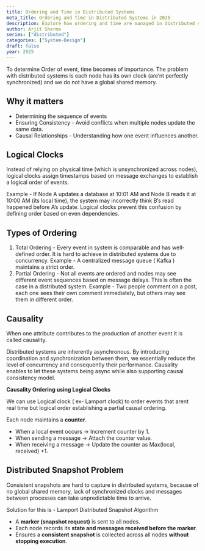 ```yaml
---
title: Ordering and Time in Distributed Systems
meta_title: Ordering and Time in Distributed Systems in 2025
description: Explore how ordering and time are managed in distributed systems. Learn about vector clocks, logical clocks, and synchronization challenges in 2025’s distributed environments.
author: Arjit Sharma
series: ["distributed"]
categories: ["System-Design"]
draft: false
year: 2025
---
```


To determine Order of event, time becomes of importance. The problem with distributed systems is each node has its own clock (are’nt perfectly synchronized) and we do not have a global shared memory.

## Why it matters

- Determining the sequence of events
- Ensuring Consistency - Avoid conflicts when multiple nodes update the same data.
- Causal Relationships - Understanding how one event influences another.

## Logical Clocks

Instead of relying on physical time (which is unsynchronized across nodes), logical clocks assign timestamps based on message exchanges to establish a logical order of events.

Example - If Node A updates a database at 10:01 AM and Node B reads it at 10:00 AM (its local time), the system may incorrectly think B’s read happened before A’s update. Logical clocks prevent this confusion by defining order based on even dependencies.

## Types of Ordering

1. Total Ordering - Every event in system is comparable and has well-defined order. It is hard to achieve in distributed systems due to concurrency.
Example - A centralized message queue ( Kafka ) maintains a strict order. 
2. Partial Ordering - Not all events are ordered and nodes may see different event sequences based on message delays. This is often the case in a distributed system.
Example - Two people comment on a post, each one sees their own comment immediately, but others may see them in different order.

## Causality

When one attribute contributes to the production of another event it is called causality.

Distributed systems are inherently asynchronous. By introducing coordination and synchronization between them, we essentially reduce the level of concurrency and consequently their performance. Causality enables to let these systems being async while also supporting causal consistency model.

**Causality Ordering using Logical Clocks**

We can use Logical clock ( ex- Lamport clock) to order events that arent real time but logical order establishing a partial causal ordering.

Each node maintains a **counter**.

- When a local event occurs → Increment counter by 1.
- When sending a message → Attach the counter value.
- When receiving a message → Update the counter as Max(local, received) +1.

## Distributed Snapshot Problem

Consistent snapshots are hard to capture in distributed systems, because of no global shared memory, lack of synchronized clocks and messages between processes can take unpredictable time to arrive.

Solution for this is - Lamport Distributed Snapshot Algorithm

- A **marker (snapshot request)** is sent to all nodes.
- Each node records its **state and messages received before the marker**.
- Ensures a **consistent snapshot** is collected across all nodes **without stopping execution**.